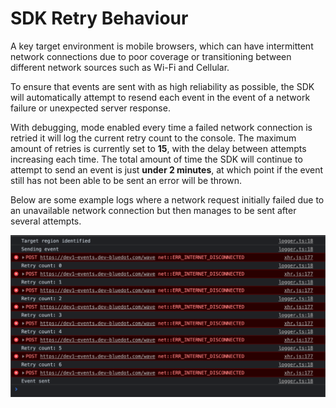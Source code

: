 SDK Retry Behaviour
=========================

A key target environment is mobile browsers, which can have intermittent network connections due to poor coverage or transitioning between different network sources such as Wi-Fi and Cellular.

To ensure that events are sent with as high reliability as possible, the SDK will automatically attempt to resend each event in the event of a network failure or unexpected server response.

With debugging, mode enabled every time a failed network connection is retried it will log the current retry count to the console. The maximum amount of retries is currently set to **15**, with the delay between attempts increasing each time. The total amount of time the SDK will continue to attempt to send an event is just **under 2 minutes**, at which point if the event still has not been able to be sent an error will be thrown.

Below are some example logs where a network request initially failed due to an unavailable network connection but then manages to be sent after several attempts.

![WebSdk Retry](../assets/web-sdk-retry-1024x527.png)